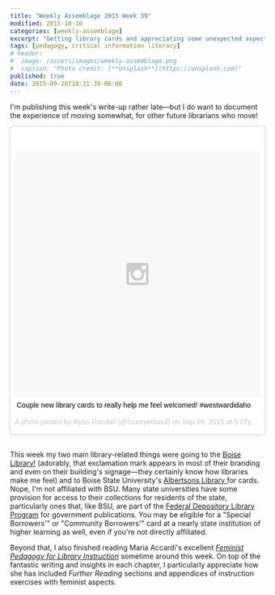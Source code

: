 ```yaml
---
title: "Weekly Assemblage 2015 Week 39"
modified: 2015-10-10
categories: [weekly-assemblage]
excerpt: "Getting library cards and appreciating some unexpected aspects of Maria Accardi's _Feminist Pedagogy for Library Instruction._"
tags: [pedagogy, critical information literacy]
# header:
#  image: /assets/images/weekly-assemblage.png
#  caption: "Photo credit: [**Unsplash**](https://unsplash.com)"
published: true
date: 2015-09-26T18:31:39-06:00
---
```

I'm publishing this week's write-up rather late—but I do want to document the experience of moving somewhat, for other future librarians who move!  

<blockquote class="instagram-media" data-instgrm-captioned data-instgrm-version="4" style=" background:#FFF; border:0; border-radius:3px; box-shadow:0 0 1px 0 rgba(0,0,0,0.5),0 1px 10px 0 rgba(0,0,0,0.15); margin: 1px; max-width:658px; padding:0; width:99.375%; width:-webkit-calc(100% - 2px); width:calc(100% - 2px);"><div style="padding:8px;"> <div style=" background:#F8F8F8; line-height:0; margin-top:40px; padding:50.0% 0; text-align:center; width:100%;"> <div style=" background:url(data:image/png;base64,iVBORw0KGgoAAAANSUhEUgAAACwAAAAsCAMAAAApWqozAAAAGFBMVEUiIiI9PT0eHh4gIB4hIBkcHBwcHBwcHBydr+JQAAAACHRSTlMABA4YHyQsM5jtaMwAAADfSURBVDjL7ZVBEgMhCAQBAf//42xcNbpAqakcM0ftUmFAAIBE81IqBJdS3lS6zs3bIpB9WED3YYXFPmHRfT8sgyrCP1x8uEUxLMzNWElFOYCV6mHWWwMzdPEKHlhLw7NWJqkHc4uIZphavDzA2JPzUDsBZziNae2S6owH8xPmX8G7zzgKEOPUoYHvGz1TBCxMkd3kwNVbU0gKHkx+iZILf77IofhrY1nYFnB/lQPb79drWOyJVa/DAvg9B/rLB4cC+Nqgdz/TvBbBnr6GBReqn/nRmDgaQEej7WhonozjF+Y2I/fZou/qAAAAAElFTkSuQmCC); display:block; height:44px; margin:0 auto -44px; position:relative; top:-22px; width:44px;"></div></div> <p style=" margin:8px 0 0 0; padding:0 4px;"> <a href="https://instagram.com/p/8HQOpIxURH/" style=" color:#000; font-family:Arial,sans-serif; font-size:14px; font-style:normal; font-weight:normal; line-height:17px; text-decoration:none; word-wrap:break-word;" target="_top">Couple new library cards to really help me feel welcomed! #westwardidaho</a></p> <p style=" color:#c9c8cd; font-family:Arial,sans-serif; font-size:14px; line-height:17px; margin-bottom:0; margin-top:8px; overflow:hidden; padding:8px 0 7px; text-align:center; text-overflow:ellipsis; white-space:nowrap;">A photo posted by Ryan Randall (@foureyedsoul) on <time style=" font-family:Arial,sans-serif; font-size:14px; line-height:17px;" datetime="2015-09-27T00:07:10+00:00">Sep 26, 2015 at 5:07pm PDT</time></p></div></blockquote>
<script async defer src="//platform.instagram.com/en_US/embeds.js"></script>  
 &nbsp; 
  
This week my two main library-related things were going to the [Boise Library!](http://www.boisepubliclibrary.org/) (adorably, that exclamation mark appears in most of their branding and even on their building's signage—they certainly know how libraries make me feel) and to Boise State University's [Albertsons Library ](http://library.boisestate.edu/) for cards. Nope, I'm not affiliated with BSU. Many state universities have some provision for access to their collections for residents of the state, particularly ones that, like BSU, are part of the [Federal Depository Library Program](http://library.boisestate.edu/about/colldev.php#government) for government publications. You may be eligible for a "Special Borrowers'" or "Community Borrowers'" card at a nearly state institution of higher learning as well, even if you're not directly affiliated.     

Beyond that, I also finished reading Maria Accardi's excellent [_Feminist Pedagogy for Library Instruction_](https://www.worldcat.org/title/feminist-pedagogy-for-library-instruction/oclc/847529221) sometime around this week. On top of the fantastic writing and insights in each chapter, I particularly appreciate how she has included *Further Reading* sections and appendices of instruction exercises with feminist aspects.   
